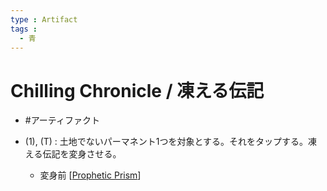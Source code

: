 ```yaml
---
type : Artifact
tags : 
  - 青
---
```


# Chilling Chronicle / 凍える伝記

* #アーティファクト

* (1), (T) : 土地でないパーマネント1つを対象とする。それをタップする。凍える伝記を変身させる。
  * 変身前 [[Prophetic Prism]]


[//begin]: # "Autogenerated link references for markdown compatibility"
[Prophetic Prism]: <Prophetic Prism.md> "Prophetic Prism / 予言のプリズム (2)"
[//end]: # "Autogenerated link references"

